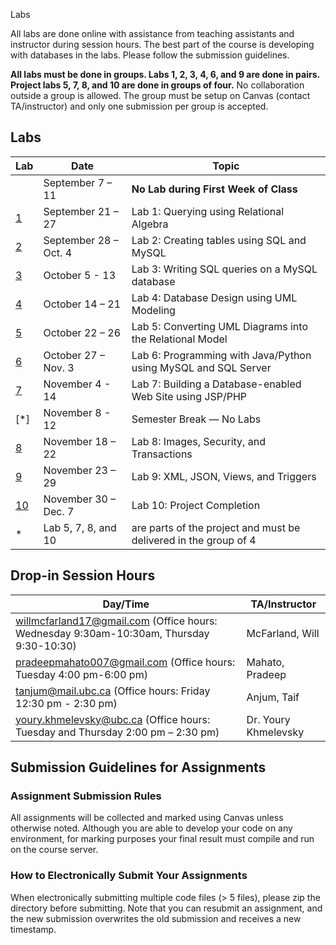  Labs

All labs are done online with assistance from teaching assistants and instructor during session hours. The best part of the course is developing with databases in the labs. Please follow the submission guidelines.

**All labs must be done in groups. Labs 1, 2, 3, 4, 6, and 9 are done in pairs. Project labs 5, 7, 8, and 10 are done in groups of four.** No collaboration outside a group is allowed. The group must be setup on Canvas (contact TA/instructor) and only one submission per group is accepted.


## Labs

|  Lab  |  Date  |  Topic  |
|----|------|-------|
|  | September 7 – 11 |	**No Lab during First Week of Class** |
| [1](lab1) | September 21 – 27 | Lab 1: Querying using Relational Algebra |
| [2](lab2) | September 28 – Oct. 4 | Lab 2: Creating tables using SQL and MySQL |
| [3](lab3) | October 5 - 13 | Lab 3: Writing SQL queries on a MySQL database |
| [4](lab4) | October 14 – 21 | Lab 4: Database Design using UML Modeling |
| [5](lab5) | October 22 – 26 |Lab 5: Converting UML Diagrams into the Relational Model |
| [6](lab6) | October 27 – Nov. 3 | Lab 6: Programming with Java/Python using MySQL and SQL Server |
| [7](lab7) | November 4 - 14 | Lab 7: Building a Database-enabled Web Site using JSP/PHP |
| [*] | November 8 - 12 | Semester Break — No Labs |
| [8](lab8) | November 18 – 22 | Lab 8: Images, Security, and Transactions |
| [9](lab9) | November 23 – 29 | Lab 9: XML, JSON, Views, and Triggers |
| [10](lab10) | November 30 – Dec. 7 | Lab 10: Project Completion |
|*|Lab 5, 7, 8, and  10 | are parts of the project and must be delivered in the group of 4|


## Drop-in Session Hours
| Day/Time |  TA/Instructor |
|----------|----------------|
| willmcfarland17@gmail.com (Office hours:   Wednesday 9:30am-10:30am, Thursday 9:30-10:30) | McFarland, Will  |
| pradeepmahato007@gmail.com (Office hours:  Tuesday 4:00 pm-6:00 pm) | Mahato, Pradeep   |
| tanjum@mail.ubc.ca (Office hours:  Friday 12:30 pm - 2:30 pm) | Anjum, Taif |
| youry.khmelevsky@ubc.ca (Office hours: Tuesday and Thursday 2:00 pm – 2:30 pm) | Dr. Youry Khmelevsky |

## Submission Guidelines for Assignments

### Assignment Submission Rules
All assignments will be collected and marked using Canvas unless otherwise noted.
Although you are able to develop your code on any environment, for marking purposes your final result must compile and run on the course server.

### How to Electronically Submit Your Assignments
When electronically submitting multiple code files (> 5 files), please zip the directory before submitting.
Note that you can resubmit an assignment, and the new submission overwrites the old submission and receives a new timestamp.
